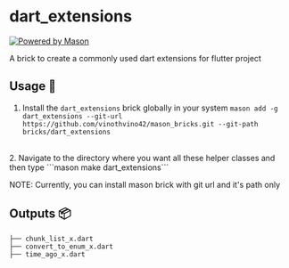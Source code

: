 # dart_extensions

[![Powered by Mason](https://img.shields.io/endpoint?url=https%3A%2F%2Ftinyurl.com%2Fmason-badge)](https://github.com/felangel/mason)

A brick to create a commonly used dart extensions for flutter project

## Usage 🚀

1. Install the ```dart_extensions``` brick globally in your system
    ```mason add -g dart_extensions --git-url https://github.com/vinothvino42/mason_bricks.git --git-path bricks/dart_extensions```
<br>
2. Navigate to the directory where you want all these helper classes and then type
    ```mason make dart_extensions```

NOTE: Currently, you can install mason brick with git url and it's path only

## Outputs 📦

```
├── chunk_list_x.dart
├── convert_to_enum_x.dart
├── time_ago_x.dart
